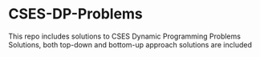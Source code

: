 # CSES-DP-Problems
This repo includes solutions to CSES Dynamic Programming Problems Solutions,   both top-down and bottom-up approach solutions are included

